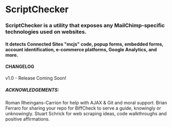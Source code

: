 # ScriptChecker 

### ScriptChecker is a utility that exposes any MailChimp-specific technologies used on websites. 
#### It detects Connected Sites "mcjs" code, popup forms, embedded forms, account identification, e-commerce platforms, Google Analytics, and more.

#### CHANGELOG
v1.0 - Release Coming Soon!

##### ACKNOWLEDGEMENTS:

Roman Rheingans-Carrion for help with AJAX & Git and moral support.
Brian Ferraro for sharing your repo for BiffCheck to serve a guide, knowingly or unknowingly.
Stuart Schrick for web scraping ideas, code walkthroughs and positive affirmations.

